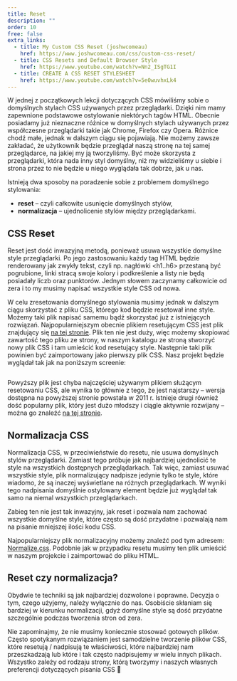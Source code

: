 ```yaml
---
title: Reset
description: ""
order: 10
free: false
extra_links:
  - title: My Custom CSS Reset (joshwcomeau)
    href: https://www.joshwcomeau.com/css/custom-css-reset/
  - title: CSS Resets and Default Browser Style
    href: https://www.youtube.com/watch?v=Nn2_ISgTG1I
  - title: CREATE A CSS RESET STYLESHEET
    href: https://www.youtube.com/watch?v=5e0wuvhxLk4
---
```


W jednej z początkowych lekcji dotyczących CSS mówiliśmy sobie o domyślnych stylach CSS używanych przez przeglądarki. Dzięki nim mamy zapewnione podstawowe ostylowanie niektórych tagów HTML. Obecnie posiadamy już nieznaczne różnice w domyślnych stylach używanych przez współczesne przeglądarki takie jak Chrome, Firefox czy Opera. Różnice chodź małe, jednak w dalszym ciągu się pojawiają. Nie możemy zawsze zakładać, że użytkownik będzie przeglądał naszą stronę na tej samej przeglądarce, na jakiej my ją tworzyliśmy. Być może skorzysta z przeglądarki, która nada inny styl domyślny, niż my widzieliśmy u siebie i strona przez to nie będzie u niego wyglądała tak dobrze, jak u nas.

Istnieją dwa sposoby na poradzenie sobie z problemem domyślnego stylowania:

- **reset** – czyli całkowite usunięcie domyślnych stylów,
- **normalizacja** – ujednolicenie stylów między przeglądarkami.

## CSS Reset

Reset jest dość inwazyjną metodą, ponieważ usuwa wszystkie domyślne style przeglądarki. Po jego zastosowaniu każdy tag HTML będzie renderowany jak zwykły tekst, czyli np. nagłówki <h1..h6> przestaną być pogrubione, linki stracą swoje kolory i podkreślenie a listy nie będą posiadały liczb oraz punktorów. Jednym słowem zaczynamy całkowicie od zera i to my musimy napisać wszystkie style CSS od nowa.

W celu zresetowania domyślnego stylowania musimy jednak w dalszym ciągu skorzystać z pliku CSS, którego kod będzie resetował inne style. Możemy taki plik napisać samemu bądź skorzystać już z istniejących rozwiązań. Najpopularniejszym obecnie plikiem resetującym CSS jest plik znajdujący się [na tej stronie](https://meyerweb.com/eric/tools/css/reset/). Plik ten nie jest duży, więc możemy skopiować zawartość tego pliku ze strony, w naszym katalogu ze stroną stworzyć nowy plik CSS i tam umieścić kod resetujący style. Następnie taki plik powinien być zaimportowany jako pierwszy plik CSS. Nasz projekt będzie wyglądał tak jak na poniższym screenie:

<img alt="" src="/kurs/statyczna/img/nowoczesna-strona/reset.png" />

Powyższy plik jest chyba najczęściej używanym plikiem służącym resetowaniu CSS, ale wynika to głównie z tego, że jest najstarszy – wersja dostępna na powyższej stronie powstała w 2011 r. Istnieje drugi również dość popularny plik, który jest dużo młodszy i ciągle aktywnie rozwijany – można go znaleźć [na tej stronie](https://gist.github.com/DavidWells/18e73022e723037a50d6).

## Normalizacja CSS

Normalizacja CSS, w przeciwieństwie do resetu, nie usuwa domyślnych stylów przeglądarki. Zamiast tego próbuje jak najbardziej ujednolicić te style na wszystkich dostępnych przeglądarkach. Tak więc, zamiast usuwać wszystkie style, plik normalizujący nadpisze jedynie tylko te style, które wiadomo, że są inaczej wyświetlane na różnych przeglądarkach. W wyniki tego nadpisania domyślnie ostylowany element będzie już wyglądał tak samo na niemal wszystkich przeglądarkach.

Zabieg ten nie jest tak inwazyjny, jak reset i pozwala nam zachować wszystkie domyślne style, które często są dość przydatne i pozwalają nam na pisanie mniejszej ilości kodu CSS.

Najpopularniejszy plik normalizacyjny możemy znaleźć pod tym adresem:[ Normalize.css](https://necolas.github.io/normalize.css/). Podobnie jak w przypadku resetu musimy ten plik umieścić w naszym projekcie i zaimportować do pliku HTML.

## Reset czy normalizacja?

Obydwie te techniki są jak najbardziej dozwolone i poprawne. Decyzja o tym, czego użyjemy, należy wyłącznie do nas. Osobiście skłaniam się bardziej w kierunku normalizacji, gdyż domyślne style są dość przydatne szczególnie podczas tworzenia stron od zera.

Nie zapominajmy, że nie musimy koniecznie stosować gotowych plików. Często spotykanym rozwiązaniem jest samodzielne tworzenie plików CSS, które resetują / nadpisują te właściwości, które najbardziej nam przeszkadzają lub które i tak często nadpisujemy w wielu innych plikach. Wszystko zależy od rodzaju strony, którą tworzymy i naszych własnych preferencji dotyczących pisania CSS 🙂

